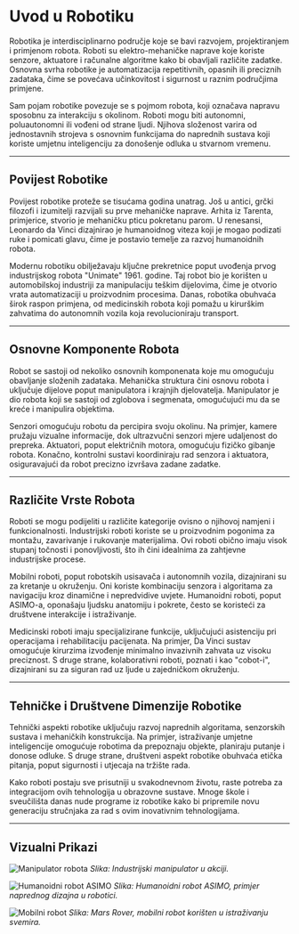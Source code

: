 # Uvod u Robotiku

Robotika je interdisciplinarno područje koje se bavi razvojem, projektiranjem i primjenom robota. Roboti su elektro-mehaničke naprave koje koriste senzore, aktuatore i računalne algoritme kako bi obavljali različite zadatke. Osnovna svrha robotike je automatizacija repetitivnih, opasnih ili preciznih zadataka, čime se povećava učinkovitost i sigurnost u raznim područjima primjene.

Sam pojam robotike povezuje se s pojmom robota, koji označava napravu sposobnu za interakciju s okolinom. Roboti mogu biti autonomni, poluautonomni ili vođeni od strane ljudi. Njihova složenost varira od jednostavnih strojeva s osnovnim funkcijama do naprednih sustava koji koriste umjetnu inteligenciju za donošenje odluka u stvarnom vremenu.

---

## Povijest Robotike

Povijest robotike proteže se tisućama godina unatrag. Još u antici, grčki filozofi i izumitelji razvijali su prve mehaničke naprave. Arhita iz Tarenta, primjerice, stvorio je mehaničku pticu pokretanu parom. U renesansi, Leonardo da Vinci dizajnirao je humanoidnog viteza koji je mogao podizati ruke i pomicati glavu, čime je postavio temelje za razvoj humanoidnih robota.

Modernu robotiku obilježavaju ključne prekretnice poput uvođenja prvog industrijskog robota "Unimate" 1961. godine. Taj robot bio je korišten u automobilskoj industriji za manipulaciju teškim dijelovima, čime je otvorio vrata automatizaciji u proizvodnim procesima. Danas, robotika obuhvaća širok raspon primjena, od medicinskih robota koji pomažu u kirurškim zahvatima do autonomnih vozila koja revolucioniraju transport.

---

## Osnovne Komponente Robota

Robot se sastoji od nekoliko osnovnih komponenata koje mu omogućuju obavljanje složenih zadataka. Mehanička struktura čini osnovu robota i uključuje dijelove poput manipulatora i krajnjih djelovatelja. Manipulator je dio robota koji se sastoji od zglobova i segmenata, omogućujući mu da se kreće i manipulira objektima.

Senzori omogućuju robotu da percipira svoju okolinu. Na primjer, kamere pružaju vizualne informacije, dok ultrazvučni senzori mjere udaljenost do prepreka. Aktuatori, poput električnih motora, omogućuju fizičko gibanje robota. Konačno, kontrolni sustavi koordiniraju rad senzora i aktuatora, osiguravajući da robot precizno izvršava zadane zadatke.

---

## Različite Vrste Robota

Roboti se mogu podijeliti u različite kategorije ovisno o njihovoj namjeni i funkcionalnosti. Industrijski roboti koriste se u proizvodnim pogonima za montažu, zavarivanje i rukovanje materijalima. Ovi roboti obično imaju visok stupanj točnosti i ponovljivosti, što ih čini idealnima za zahtjevne industrijske procese.

Mobilni roboti, poput robotskih usisavača i autonomnih vozila, dizajnirani su za kretanje u okruženju. Oni koriste kombinaciju senzora i algoritama za navigaciju kroz dinamične i nepredvidive uvjete. Humanoidni roboti, poput ASIMO-a, oponašaju ljudsku anatomiju i pokrete, često se koristeći za društvene interakcije i istraživanje.

Medicinski roboti imaju specijalizirane funkcije, uključujući asistenciju pri operacijama i rehabilitaciju pacijenata. Na primjer, Da Vinci sustav omogućuje kirurzima izvođenje minimalno invazivnih zahvata uz visoku preciznost. S druge strane, kolaborativni roboti, poznati i kao "cobot-i", dizajnirani su za siguran rad uz ljude u zajedničkom okruženju.

---

## Tehničke i Društvene Dimenzije Robotike

Tehnički aspekti robotike uključuju razvoj naprednih algoritama, senzorskih sustava i mehaničkih konstrukcija. Na primjer, istraživanje umjetne inteligencije omogućuje robotima da prepoznaju objekte, planiraju putanje i donose odluke. S druge strane, društveni aspekt robotike obuhvaća etička pitanja, poput sigurnosti i utjecaja na tržište rada.

Kako roboti postaju sve prisutniji u svakodnevnom životu, raste potreba za integracijom ovih tehnologija u obrazovne sustave. Mnoge škole i sveučilišta danas nude programe iz robotike kako bi pripremile novu generaciju stručnjaka za rad s ovim inovativnim tehnologijama.

---

## Vizualni Prikazi

![Manipulator robota](https://upload.wikimedia.org/wikipedia/commons/7/7e/Industrial_Robot.jpg)
*Slika: Industrijski manipulator u akciji.*

![Humanoidni robot ASIMO](https://upload.wikimedia.org/wikipedia/commons/e/e4/Honda_ASIMO.jpg)
*Slika: Humanoidni robot ASIMO, primjer naprednog dizajna u robotici.*

![Mobilni robot](https://upload.wikimedia.org/wikipedia/commons/3/3c/Mars_Rover.jpg)
*Slika: Mars Rover, mobilni robot korišten u istraživanju svemira.*
